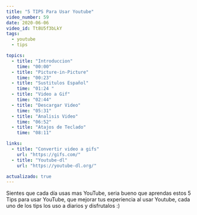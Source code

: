 ```yaml
---
title: "5 TIPS Para Usar Youtube"
video_number: 59
date: 2020-06-06
video_id: Tt8U5f3bLkY
tags:
  - youtube
  - tips

topics:
  - title: "Introduccion"
    time: "00:00"
  - title: "Picture-in-Picture"
    time: "00:23"
  - title: "Sustitulos Español"
    time: "01:24 "
  - title: "Video a Gif"
    time: "02:44"
  - title: "Descargar Video"
    time: "05:31"
  - title: "Analisis Video"
    time: "06:52"
  - title: "Atajos de Teclado"
    time: "08:11"

links:
  - title: "Convertir video a gifs"
    url: "https://gifs.com/"
  - title: "Youtube-dl"
    url: "https://youtube-dl.org/"

actualizado: true
---
```


Sientes que cada día usas mas YouTube, seria bueno que aprendas estos 5 Tips para usar YouTube, que mejorar tus experiencia al usar Youtube, cada uno de los tips los uso a diarios y disfrutalos :)
